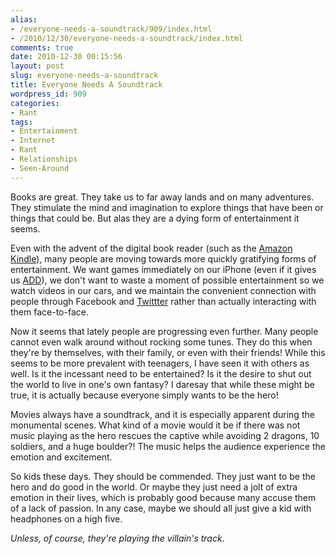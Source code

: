 ```yaml
---
alias:
- /everyone-needs-a-soundtrack/909/index.html
- /2010/12/30/everyone-needs-a-soundtrack/index.html
comments: true
date: 2010-12-30 00:15:56
layout: post
slug: everyone-needs-a-soundtrack
title: Everyone Needs A Soundtrack
wordpress_id: 909
categories:
- Rant
tags:
- Entertainment
- Internet
- Rant
- Relationships
- Seen-Around
---
```


Books are great.  They take us to far away lands and on many adventures.  They stimulate the mind and imagination to explore things that have been or things that could be.  But alas they are a dying form of entertainment it seems.  

Even with the advent of the digital book reader (such as the [Amazon Kindle](http://www.amazon.com/Kindle-Wireless-Reader-3G-Wifi-Graphite/dp/B002FQJT3Q/?tag=gtww-20)), many people are moving towards more quickly gratifying forms of entertainment.  We want games immediately on our iPhone (even if it gives us [ADD](http://www.goingthewongway.com/710/iphone-attention-deficit/)), we don't want to waste a moment of possible entertainment so we watch videos in our cars, and we maintain the convenient connection with people through Facebook and [Twittter](http://www.goingthewongway.com/83/tweedle-dee-twitter-dumb/) rather than actually interacting with them face-to-face.

Now it seems that lately people are progressing even further.  Many people cannot even walk around without rocking some tunes.  They do this when they're by themselves, with their family, or even with their friends!  While this seems to be more prevalent with teenagers, I have seen it with others as well.  Is it the incessant need to be entertained?  Is it the desire to shut out the world to live in one's own fantasy?  I daresay that while these might be true, it is actually because everyone simply wants to be the hero!  

Movies always have a soundtrack, and it is especially apparent during the monumental scenes.  What kind of a movie would it be if there was not music playing as the hero rescues the captive while avoiding 2 dragons, 10 soldiers, and a huge boulder?!  The music helps the audience experience the emotion and excitement.  

So kids these days.  They should be commended.  They just want to be the hero and do good in the world.  Or maybe they just need a jolt of extra emotion in their lives, which is probably good because many accuse them of a lack of passion.  In any case, maybe we should all just give a kid with headphones on a high five.

_Unless, of course, they're playing the villain's track._
